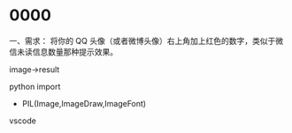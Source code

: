 # 0000

一、需求：
将你的 QQ 头像（或者微博头像）右上角加上红色的数字，类似于微信未读信息数量那种提示效果。

image->result

python
import
- PIL(Image,ImageDraw,ImageFont)

vscode

